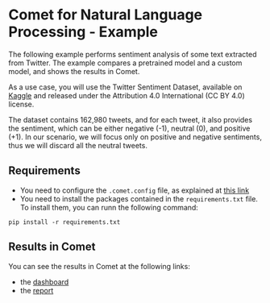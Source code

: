 # Comet for Natural Language Processing - Example

The following example performs sentiment analysis of some text extracted from Twitter. The example compares a pretrained model and a custom model, and shows the results in Comet.

As a use case, you will use the Twitter Sentiment Dataset, available on [Kaggle](https://www.kaggle.com/datasets/saurabhshahane/twitter-sentiment-dataset?resource=download) and released under the Attribution 4.0 International (CC BY 4.0) license.

The dataset contains 162,980 tweets, and for each tweet, it also provides the sentiment, which can be either negative (-1), neutral (0), and positive (+1). In our scenario, we will focus only on positive and negative sentiments, thus we will discard all the neutral tweets.

## Requirements
* You need to configure the `.comet.config` file, as explained at [this link]('../')
* You need to install the packages contained in the `requirements.txt` file. To install them, you can runn the following command:

```
pip install -r requirements.txt
```

## Results in Comet
You can see the results in Comet at the following links:
* the [dashboard](https://www.comet.ml/packt/spark-nlp/)
* the [report](https://www.comet.ml/packt/spark-nlp/reports/analysis-of-twitter-sentiment-using-two-models)